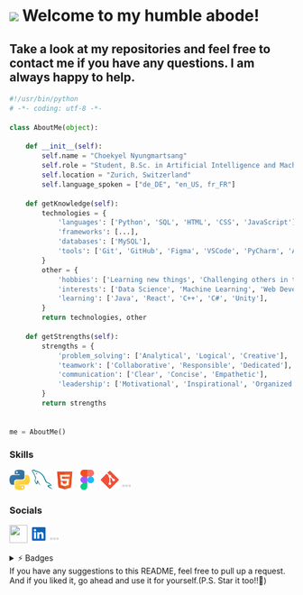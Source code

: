  ![](https://user-images.githubusercontent.com/18350557/176309783-0785949b-9127-417c-8b55-ab5a4333674e.gif) Welcome to my humble abode!
============================================================================================================================

Take a look at my repositories and feel free to contact me if you have any questions. I am always happy to help.
--------

```python
#!/usr/bin/python
# -*- coding: utf-8 -*-

class AboutMe(object):

    def __init__(self):
        self.name = "Choekyel Nyungmartsang"
        self.role = "Student, B.Sc. in Artificial Intelligence and Machine Learning"
        self.location = "Zurich, Switzerland"
        self.language_spoken = ["de_DE", "en_US, fr_FR"]

    def getKnowledge(self):
        technologies = {
            'languages': ['Python', 'SQL', 'HTML', 'CSS', 'JavaScript'],
            'frameworks': [...],
            'databases': ['MySQL'],
            'tools': ['Git', 'GitHub', 'Figma', 'VSCode', 'PyCharm', 'Anaconda'],
        }
        other = {
            'hobbies': ['Learning new things', 'Challenging others in their forte'],
            'interests': ['Data Science', 'Machine Learning', 'Web Development', 'Game Development'],
            'learning': ['Java', 'React', 'C++', 'C#', 'Unity'],
        }
        return technologies, other
    
    def getStrengths(self):
        strengths = {
            'problem_solving': ['Analytical', 'Logical', 'Creative'],
            'teamwork': ['Collaborative', 'Responsible', 'Dedicated'],
            'communication': ['Clear', 'Concise', 'Empathetic'],
            'leadership': ['Motivational', 'Inspirational', 'Organized'],
        }
        return strengths


me = AboutMe()
```

### Skills


<p align="left">
<a href="https://www.python.org/" target="_blank" rel="noreferrer"><img src="https://raw.githubusercontent.com/Schoggi-Mimi/Schoggi-Mimi/main/images/python.svg" width="36" height="36" alt="Python" /></a>
<a href="https://www.mysql.com/" target="_blank" rel="noreferrer"><img src="https://raw.githubusercontent.com/Schoggi-Mimi/Schoggi-Mimi/main/images/mysql.svg" width="36" height="36" alt="MySQL" /></a>
<a href="https://html.com/" target="_blank" rel="noreferrer"><img src="https://raw.githubusercontent.com/Schoggi-Mimi/Schoggi-Mimi/main/images/html5.svg" width="36" height="36" alt="Figma" /></a>
<a href="https://www.figma.com/" target="_blank" rel="noreferrer"><img src="https://raw.githubusercontent.com/Schoggi-Mimi/Schoggi-Mimi/main/images/figma.svg" width="36" height="36" alt="Figma" /></a>
<a href="https://git-scm.com/" target="_blank" rel="noreferrer"><img src="https://raw.githubusercontent.com/Schoggi-Mimi/Schoggi-Mimi/main/images/git.svg" width="36" height="36" alt="Git" /></a>
<a href="#"><img src = 'https://raw.githubusercontent.com/Schoggi-Mimi/Schoggi-Mimi/main/images/more.svg' width='15'/></a>
</p>


### Socials

<p align="left"> 
<a href="https://www.github.com/Schoggi-Mimi" target="_blank" rel="noreferrer"><img src="https://raw.githubusercontent.com/danielcranney/readme-generator/main/public/icons/socials/github.svg" width="32" height="32" /></a> <a href="https://www.linkedin.com/in/choekyelnyungmartsang" target="_blank" rel="noreferrer"><img src="https://raw.githubusercontent.com/Schoggi-Mimi/Schoggi-Mimi/main/images/linkedin.svg" width="32" height="32" /></a>
<a href="#"><img src = 'https://raw.githubusercontent.com/Schoggi-Mimi/Schoggi-Mimi/main/images/more.svg' width='15'/></a>
</p>

<details>
<summary>⚡️ Badges</summary>
<br />

<b>My GitHub Stats</b>

<a href="http://www.github.com/Schoggi-Mimi"><img src="https://github-readme-stats.vercel.app/api?username=Schoggi-Mimi&show_icons=true&hide=&count_private=true&title_color=f97316&text_color=ffffff&icon_color=14b8a6&bg_color=1c1917&hide_border=true&show_icons=true" alt="Schoggi-Mimi's GitHub stats" /></a>

<a href="http://www.github.com/Schoggi-Mimi"><img src="https://github-readme-streak-stats.herokuapp.com/?user=Schoggi-Mimi&stroke=ffffff&background=1c1917&ring=f97316&fire=f97316&currStreakNum=ffffff&currStreakLabel=f97316&sideNums=ffffff&sideLabels=ffffff&dates=ffffff&hide_border=true" /></a>

<a href="http://www.github.com/Schoggi-Mimi"><img src="https://github-readme-activity-graph.cyclic.app/graph?username=Schoggi-Mimi&bg_color=1c1917&color=ffffff&line=14b8a6&point=ffffff&area_color=1c1917&area=true&hide_border=true&custom_title=GitHub%20Commits%20Graph" alt="GitHub Commits Graph" /></a>

<a href="https://github.com/Schoggi-Mimi" align="left"><img src="https://github-readme-stats.vercel.app/api/top-langs/?username=Schoggi-Mimi&langs_count=10&title_color=f97316&text_color=ffffff&icon_color=14b8a6&bg_color=1c1917&hide_border=true&locale=en&custom_title=Top%20%Languages" alt="Top Languages" /></a>
---

<b>Top Repositories</b>

<div width="100%" align="center"><a href="https://github.com/Schoggi-Mimi/dotfiles" align="left"><img align="left" width="45%" src="https://github-readme-stats.vercel.app/api/pin/?username=Schoggi-Mimi&repo=dotfiles&title_color=f97316&text_color=ffffff&icon_color=14b8a6&bg_color=1c1917&hide_border=true&locale=en" /></a><a href="https://github.com/Schoggi-Mimi/RSA-Cipher" align="right"><img align="right" width="45%" src="https://github-readme-stats.vercel.app/api/pin/?username=Schoggi-Mimi&repo=RSA-Cipher&title_color=f97316&text_color=ffffff&icon_color=14b8a6&bg_color=1c1917&hide_border=true&locale=en" /></a></div><br /><br /><br /><br /><br /><br /><br />
</details>
If you have any suggestions to this README, feel free to pull up a request. And if you liked it, go ahead and use it for yourself.(P.S. Star it too!!🐒)